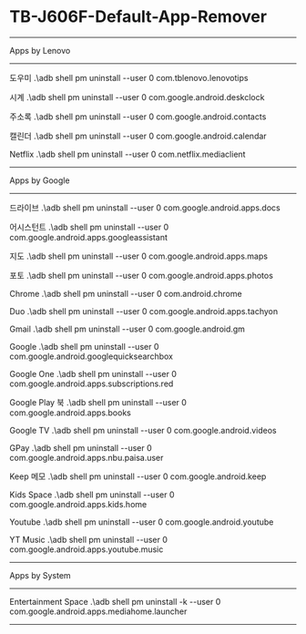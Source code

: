 # TB-J606F-Default-App-Remover
----------------------------------------------------------------------------------------------------

Apps by Lenovo

----------------------------------------------------------------------------------------------------

도우미 .\adb shell pm uninstall --user 0 com.tblenovo.lenovotips

시계 .\adb shell pm uninstall --user 0 com.google.android.deskclock

주소록 .\adb shell pm uninstall --user 0 com.google.android.contacts

캘린더 .\adb shell pm uninstall --user 0 com.google.android.calendar

Netflix .\adb shell pm uninstall --user 0 com.netflix.mediaclient

----------------------------------------------------------------------------------------------------

Apps by Google

----------------------------------------------------------------------------------------------------

드라이브 .\adb shell pm uninstall --user 0 com.google.android.apps.docs

어시스턴트 .\adb shell pm uninstall --user 0 com.google.android.apps.googleassistant

지도 .\adb shell pm uninstall --user 0 com.google.android.apps.maps

포토 .\adb shell pm uninstall --user 0 com.google.android.apps.photos

Chrome .\adb shell pm uninstall --user 0 com.android.chrome

Duo .\adb shell pm uninstall --user 0 com.google.android.apps.tachyon

Gmail .\adb shell pm uninstall --user 0 com.google.android.gm

Google .\adb shell pm uninstall --user 0 com.google.android.googlequicksearchbox

Google One .\adb shell pm uninstall --user 0 com.google.android.apps.subscriptions.red

Google Play 북 .\adb shell pm uninstall --user 0 com.google.android.apps.books

Google TV .\adb shell pm uninstall --user 0 com.google.android.videos

GPay .\adb shell pm uninstall --user 0 com.google.android.apps.nbu.paisa.user

Keep 메모 .\adb shell pm uninstall --user 0 com.google.android.keep

Kids Space .\adb shell pm uninstall --user 0 com.google.android.apps.kids.home

Youtube .\adb shell pm uninstall --user 0 com.google.android.youtube

YT Music .\adb shell pm uninstall --user 0 com.google.android.apps.youtube.music

----------------------------------------------------------------------------------------------------

Apps by System

----------------------------------------------------------------------------------------------------

Entertainment Space .\adb shell pm uninstall -k --user 0 com.google.android.apps.mediahome.launcher

----------------------------------------------------------------------------------------------------
